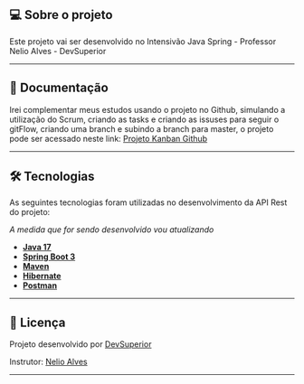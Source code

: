 ## 💻 Sobre o projeto

Este projeto vai ser desenvolvido no Intensivão Java Spring - Professor Nelio Alves - DevSuperior

---

## 📄 Documentação

Irei complementar meus estudos usando o projeto no Github, simulando a utilização do Scrum, criando as tasks e criando as issuses para seguir o gitFlow, criando uma branch e subindo a branch para master, o projeto pode ser acessado neste link: <a href="https://github.com/users/pedrorafante/projects/3"> Projeto Kanban Github</a>

---

## 🛠 Tecnologias

As seguintes tecnologias foram utilizadas no desenvolvimento da API Rest do projeto:

*A medida que for sendo desenvolvido vou atualizando*

- **[Java 17](https://www.oracle.com/java)**
- **[Spring Boot 3](https://spring.io/projects/spring-boot)**
- **[Maven](https://maven.apache.org)**
- **[Hibernate](https://hibernate.org)**
- **[Postman](https://www.postman.com)**
---

## 📝 Licença

Projeto desenvolvido por [DevSuperior](https://www.devsuperior.com.br)

Instrutor: [Nelio Alves](https://github.com/devsuperior)

---
